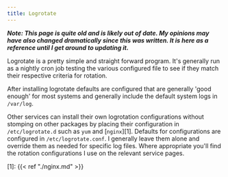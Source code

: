 ```yaml
---
title: Logrotate
---
```


***Note: This page is quite old and is likely out of date. My opinions may have
also changed dramatically since this was written. It is here as a reference
until I get around to updating it.***

Logrotate is a pretty simple and straight forward program. It's generally run
as a nightly cron job testing the various configured file to see if they match
their respective criteria for rotation.

After installing logrotate defaults are configured that are generally 'good
enough' for most systems and generally include the default system logs in
`/var/log`.

Other services can install their own logrotation configurations without
stomping on other packages by placing their configuration in `/etc/logrotate.d`
such as `yum` and [`nginx`][1]. Defaults for configurations are configured in
`/etc/logrotate.conf`. I generally leave them alone and override them as needed
for specific log files. Where appropriate you'll find the rotation
configurations I use on the relevant service pages.

[1]: {{< ref "./nginx.md" >}}
